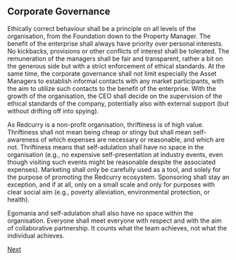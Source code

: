 ## Corporate Governance
Ethically correct behaviour shall be a principle on all levels of the organisation, from the Foundation down to the Property Manager. The benefit of the enterprise shall always have priority over personal interests. No kickbacks, provisions or other conflicts of interest shall be tolerated. The remuneration of the managers shall be fair and transparent, rather a bit on the generous side but with a strict enforcement of ethical standards. At the same time, the corporate governance shall not limit especially the Asset Managers to establish informal contacts with any market participants, with the aim to utilize such contacts to the benefit of the enterprise. With the growth of the organisation, the CEO shall decide on the supervision of the ethical standards of the company, potentially also with external support (but without drifting off into spying).

As Redcurry is a non-profit organisation, thriftiness is of high value. Thriftiness shall not mean being cheap or stingy but shall mean self-awareness of which expenses are necessary or reasonable, and which are not. Thriftiness means that self-adulation shall have no space in the organisation (e.g., no expensive self-presentation at industry events, even though visiting such events might be reasonable despite the associated expenses). Marketing shall only be carefully used as a tool, and solely for the purpose of promoting the Redcurry ecosystem. Sponsoring shall stay an exception, and if at all, only on a small scale and only for purposes with clear social aim (e.g., poverty alleviation, environmental protection, or health).

Egomania and self-adulation shall also have no space within the organisation. Everyone shall meet everyone with respect and with the aim of collaborative partnership. It counts what the team achieves, not what the individual achieves.

[Next](/asset/real/incentivisation.md)
